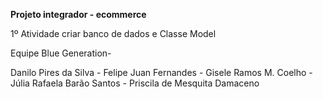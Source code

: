 **Projeto integrador - ecommerce**

1º Atividade criar banco de dados e Classe Model

Equipe Blue Generation-

Danilo Pires da Silva -
Felipe Juan Fernandes -
Gisele Ramos M. Coelho -
Júlia Rafaela Barão Santos -
Priscila de Mesquita Damaceno